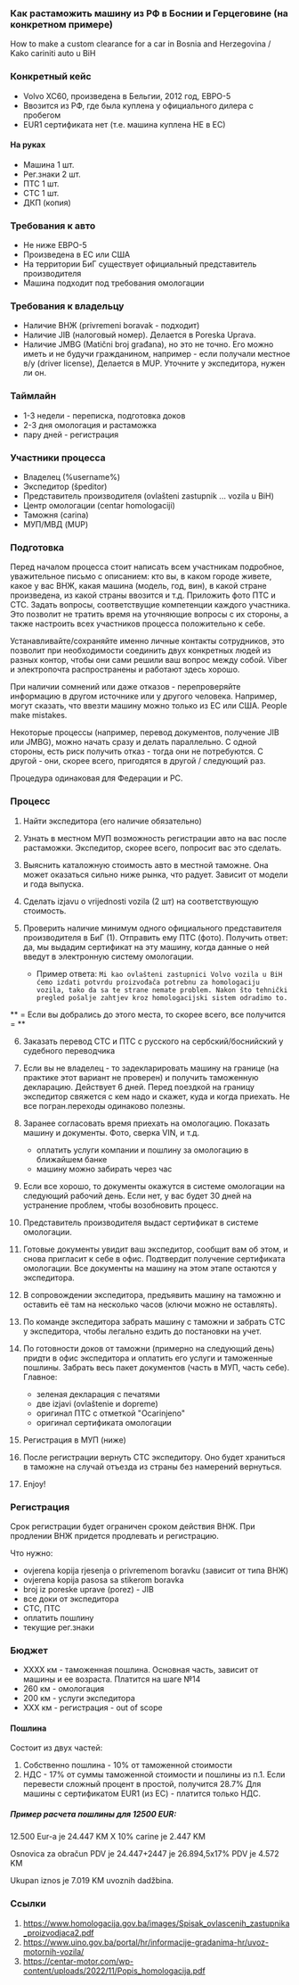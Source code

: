 ### Как растаможить машину из РФ в Боснии и Герцеговине (на конкретном примере)

How to make a custom clearance for a car in Bosnia and Herzegovina / Kako cariniti auto u BiH

### Конкретный кейс
- Volvo XC60, произведена в Бельгии, 2012 год, ЕВРО-5
- Ввозится из РФ, где была куплена у официального дилера с пробегом
- EUR1 сертификата нет (т.е. машина куплена НЕ в ЕС)


#### На руках
- Машина 1 шт.
- Рег.знаки 2 шт.
- ПТС 1 шт.
- СТС 1 шт.
- ДКП (копия)


### Требования к авто
- Не ниже ЕВРО-5
- Произведена в ЕС или США
- На территории БиГ существует официальный представитель производителя
- Машина подходит под требования омологации


### Требования к владельцу
- Наличие ВНЖ (privremeni boravak - подходит)
- Наличие JIB (налоговый номер). Делается в Poreska Uprava.
- Наличие JMBG (Matični broj građana), но это не точно. Его можно иметь и не будучи гражданином, например - если получали местное в/у (driver license), Делается в MUP. Уточните у экспедитора, нужен ли он.


### Таймлайн
- 1-3 недели - переписка, подготовка доков
- 2-3 дня омологация и растаможка
- пару дней - регистрация


### Участники процесса
- Владелец (%username%)
- Экспедитор (špeditor)
- Представитель производителя (ovlašteni zastupnik ... vozila u BiH)
- Центр омологации (centar homologaciji)
- Таможня (carina)
- МУП/МВД (MUP)



### Подготовка

Перед началом процесса стоит написать всем участникам подробное, уважительное письмо с описанием: кто вы, в каком городе живете, какое у вас ВНЖ, какая машина (модель, год, вин), в какой стране произведена, из какой страны ввозится и т.д.
Приложить фото ПТС и СТС. Задать вопросы, соответствущие компетенции каждого участника.
Это позволит не тратить время на уточняющие вопросы с их стороны, а также настроить всех участников процесса положительно к себе.

Устанавливайте/сохраняйте именно личные контакты сотрудников, это позволит при необходимости соединить двух конкретных людей из разных контор, чтобы они сами решили ваш вопрос между собой. Viber и электропочта распространены и работают здесь хорошо.

При наличии сомнений или даже отказов - перепроверяйте информацию в другом источнике или у другого человека. Например, могут сказать, что ввезти машину можно только из ЕС или США. People make mistakes.

Некоторые процессы (например, перевод документов, получение JIB или JMBG), можно начать сразу и делать параллельно. С одной стороны, есть риск получить отказ - тогда они не потребуются. С другой - они, скорее всего, пригодятся в другой / следующий раз.

Процедура одинаковая для Федерации и РС.


### Процесс

1. Найти экспедитора (его наличие обязательно)

2. Узнать в местном МУП возможность регистрации авто на вас после растаможки. Экспедитор, скорее всего, попросит вас это сделать.

3. Выяснить каталожную стоимость авто в местной таможне. Она может оказаться сильно ниже рынка, что радует. Зависит от модели и года выпуска.

4. Сделать izjavu o vrijednosti vozila (2 шт) на соответствующую стоимость.

5. Проверить наличие минимум одного официального представителя производителя в БиГ (1). Отправить ему ПТС (фото). Получить ответ: да, мы выдадим сертификат на эту машину, когда данные о ней введут в электронную систему омологации.

   - Пример ответа:
   `Mi kao ovlašteni zastupnici Volvo vozila u BiH ćemo izdati potvrdu proizvođača potrebnu za homologaciju vozila, tako da sa te strane nemate problem. Nakon što tehnički pregled pošalje zahtjev kroz homologacijski sistem odradimo to.`

     
** = Если вы добрались до этого места, то скорее всего, все получится = **

6. Заказать перевод СТС и ПТС с русского на сербский/боснийский у судебного переводчика
   
7. Если вы не владелец - то задекларировать машину на границе (на практике этот вариант не проверен) и получить таможенную декларацию. Действует 6 дней. Перед поездкой на границу экспедитор свяжется с кем надо и скажет, куда и когда приехать. Не все погран.переходы одинаково полезны.

8. Заранее согласовать время приехать на омологацию. Показать машину и документы. Фото, сверка VIN, и т.д. 
   - оплатить услуги компании и пошлину за омологацию в ближайшем банке
   - машину можно забирать через час

9. Если все хорошо, то документы окажутся в системе омологации на следующий рабочий день. Если нет, у вас будет 30 дней на устранение проблем, чтобы возобновить процесс.

10. Представитель производителя выдаст сертификат в системе омологации.

11. Готовые документы увидит ваш экспедитор, сообщит вам об этом, и снова пригласит к себе в офис. Подтвердит получение сертификата омологации. Все документы на машину на этом этапе остаются у экспедитора.
    
12. В сопровождении экспедитора, предъявить машину на таможню и оставить её там на несколько часов (ключи можно не оставлять).
    
13. По команде экспедитора забрать машину с таможни и забрать СТС у экспедитора, чтобы легально ездить до постановки на учет.

14. По готовности доков от таможни (примерно на следующий день) придти в офис экспедитора и оплатить его услуги и таможенные пошлины. Забрать весь пакет документов (часть в МУП, часть себе). Главное:
    - зеленая декларация с печатями
    - две izjavi (ovlašteniе и dopreme)
    - оригинал ПТС с отметкой "Ocarinjeno"
    - оригинал сертификата омологации

15. Регистрация в МУП (ниже)

16. После регистрации вернуть СТС экспедитору. Оно будет храниться в таможне на случай отъезда из страны без намерений вернуться. 

17. Enjoy! 


   
### Регистрация

Срок регистрации будет ограничен сроком действия ВНЖ. При продлении ВНЖ придется продлевать и регистрацию. 

Что нужно:
- ovjerena kopija rjesenja o privremenom boravku (зависит от типа ВНЖ)
- ovjerena kopija pasosa sa stikerom boravka
- broj iz poreske uprave (porez) - JIB
- все доки от экспедитора
- СТС, ПТС
- оплатить пошлину
- текущие рег.знаки



### Бюджет
- XXXX км - таможенная пошлина. Основная часть, зависит от машины и ее возраста. Платится на шаге №14
- 260 км - омологация
- 200 км - услуги экспедитора
- XXX км - регистрация - out of scope


#### Пошлина
Состоит из двух частей:
1. Собственно пошлина - 10% от таможенной стоимости
2. НДС - 17% от суммы таможенной стоимости и пошлины из п.1.
Если перевести сложный процент в простой, получится 28.7%
Для машины с сертификатом EUR1 (из ЕС) - платится только НДС.


##### Пример расчета пошлины для 12500 EUR:
12.500 Eur-a je 24.447 KM X 10% carine je 2.447 KM

Osnovica za obračun PDV je 24.447+2447 je 26.894,5x17% PDV je 4.572 KM

Ukupan iznos je 7.019 KM uvoznih dadžbina.



### Ссылки
1. https://www.homologacija.gov.ba/images/Spisak_ovlascenih_zastupnika_proizvodjaca2.pdf
2. https://www.uino.gov.ba/portal/hr/informacije-gradanima-hr/uvoz-motornih-vozila/
3. https://centar-motor.com/wp-content/uploads/2022/11/Popis_homologacija.pdf
